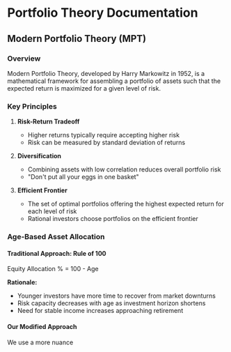 # Portfolio Theory Documentation

## Modern Portfolio Theory (MPT)

### Overview
Modern Portfolio Theory, developed by Harry Markowitz in 1952, is a mathematical framework for assembling a portfolio of assets such that the expected return is maximized for a given level of risk.

### Key Principles

1. **Risk-Return Tradeoff**
   - Higher returns typically require accepting higher risk
   - Risk can be measured by standard deviation of returns

2. **Diversification**
   - Combining assets with low correlation reduces overall portfolio risk
   - "Don't put all your eggs in one basket"

3. **Efficient Frontier**
   - The set of optimal portfolios offering the highest expected return for each level of risk
   - Rational investors choose portfolios on the efficient frontier

### Age-Based Asset Allocation

#### Traditional Approach: Rule of 100
Equity Allocation % = 100 - Age

**Rationale:**
- Younger investors have more time to recover from market downturns
- Risk capacity decreases with age as investment horizon shortens
- Need for stable income increases approaching retirement

#### Our Modified Approach

We use a more nuance